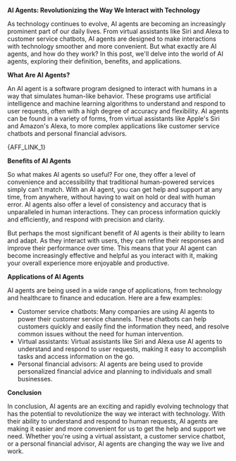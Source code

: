 **AI Agents: Revolutionizing the Way We Interact with Technology**

As technology continues to evolve, AI agents are becoming an increasingly prominent part of our daily lives. From virtual assistants like Siri and Alexa to customer service chatbots, AI agents are designed to make interactions with technology smoother and more convenient. But what exactly are AI agents, and how do they work? In this post, we'll delve into the world of AI agents, exploring their definition, benefits, and applications.

**What Are AI Agents?**

An AI agent is a software program designed to interact with humans in a way that simulates human-like behavior. These programs use artificial intelligence and machine learning algorithms to understand and respond to user requests, often with a high degree of accuracy and flexibility. AI agents can be found in a variety of forms, from virtual assistants like Apple's Siri and Amazon's Alexa, to more complex applications like customer service chatbots and personal financial advisors.

{AFF_LINK_1}

**Benefits of AI Agents**

So what makes AI agents so useful? For one, they offer a level of convenience and accessibility that traditional human-powered services simply can't match. With an AI agent, you can get help and support at any time, from anywhere, without having to wait on hold or deal with human error. AI agents also offer a level of consistency and accuracy that is unparalleled in human interactions. They can process information quickly and efficiently, and respond with precision and clarity.

But perhaps the most significant benefit of AI agents is their ability to learn and adapt. As they interact with users, they can refine their responses and improve their performance over time. This means that your AI agent can become increasingly effective and helpful as you interact with it, making your overall experience more enjoyable and productive.

**Applications of AI Agents**

AI agents are being used in a wide range of applications, from technology and healthcare to finance and education. Here are a few examples:

* Customer service chatbots: Many companies are using AI agents to power their customer service channels. These chatbots can help customers quickly and easily find the information they need, and resolve common issues without the need for human intervention.
* Virtual assistants: Virtual assistants like Siri and Alexa use AI agents to understand and respond to user requests, making it easy to accomplish tasks and access information on the go.
* Personal financial advisors: AI agents are being used to provide personalized financial advice and planning to individuals and small businesses.

**Conclusion**

In conclusion, AI agents are an exciting and rapidly evolving technology that has the potential to revolutionize the way we interact with technology. With their ability to understand and respond to human requests, AI agents are making it easier and more convenient for us to get the help and support we need. Whether you're using a virtual assistant, a customer service chatbot, or a personal financial advisor, AI agents are changing the way we live and work.